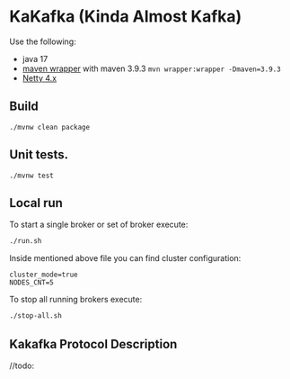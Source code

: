 # KaKafka (Kinda Almost Kafka)

Use the following:
* java 17
* [maven wrapper](https://maven.apache.org/wrapper/index.html) with maven 3.9.3 
`mvn wrapper:wrapper -Dmaven=3.9.3`
* [Netty 4.x](https://netty.io/wiki/user-guide-for-4.x.html)

## Build
```
./mvnw clean package
```

## Unit tests.

```
./mvnw test
```

## Local run

To start a single broker or set of broker execute:

```bash
./run.sh
```

Inside mentioned above file you can find cluster configuration:
```
cluster_mode=true
NODES_CNT=5
```

To stop all running brokers execute:
```bash
./stop-all.sh
```

## Kakafka Protocol Description

//todo:  

